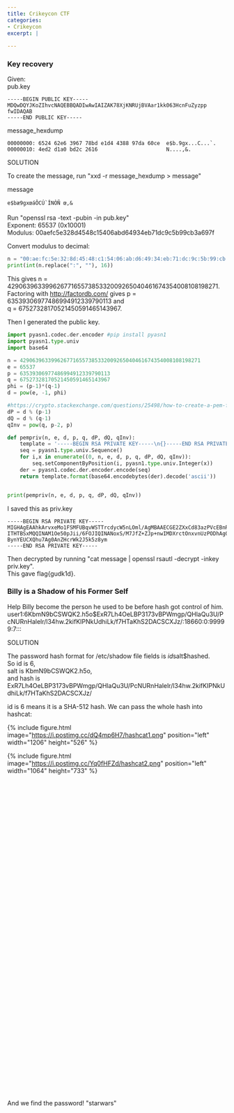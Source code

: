 ```yaml
---
title: Crikeycon CTF
categories:
- Crikeycon
excerpt: |
  
---
```



### Key recovery
Given: <br>
pub.key 
```
-----BEGIN PUBLIC KEY-----
MDQwDQYJKoZIhvcNAQEBBQADIwAwIAIZAK78XjKNRUjBVAar1kk063HcnFuZyzpp
fwIDAQAB
-----END PUBLIC KEY-----
```

message_hexdump
```
00000000: 6524 62e6 3967 78bd e1d4 4388 97da 60ce  e$b.9gx...C...`.
00000010: 4ed2 d1a0 bd2c 2616                      N....,&.
```

SOLUTION

To create the message, run "xxd -r message_hexdump > message"

message
```
e$bæ9gxœáÔCÚ`ÎNÒÑ œ,&
```


Run "openssl rsa -text -pubin -in pub.key" <br>
Exponent: 65537 (0x10001) <br>
Modulus: 00aefc5e328d4548c15406abd64934eb71dc9c5b99cb3a697f <br>

Convert modulus to decimal:
```python
n = "00:ae:fc:5e:32:8d:45:48:c1:54:06:ab:d6:49:34:eb:71:dc:9c:5b:99:cb:3a:69:7f"
print(int(n.replace(":", ""), 16))
```
This gives n = 4290639633996267716557385332009265040461674354008108198271. <br>
Factoring with http://factordb.com/ gives p = 63539306977486994912339790113 and <br>
q = 67527328170521450591465143967. <br>

Then I generated the public key. 
```python
import pyasn1.codec.der.encoder #pip install pyasn1
import pyasn1.type.univ
import base64

n = 4290639633996267716557385332009265040461674354008108198271
e = 65537
p = 63539306977486994912339790113
q = 67527328170521450591465143967
phi = (p-1)*(q-1)
d = pow(e, -1, phi)

#https://crypto.stackexchange.com/questions/25498/how-to-create-a-pem-file-for-storing-an-rsa-key/25499#25499
dP = d % (p-1)
dQ = d % (q-1)
qInv = pow(q, p-2, p)

def pempriv(n, e, d, p, q, dP, dQ, qInv):
    template = '-----BEGIN RSA PRIVATE KEY-----\n{}-----END RSA PRIVATE KEY-----\n'
    seq = pyasn1.type.univ.Sequence()
    for i,x in enumerate((0, n, e, d, p, q, dP, dQ, qInv)):
        seq.setComponentByPosition(i, pyasn1.type.univ.Integer(x))
    der = pyasn1.codec.der.encoder.encode(seq)
    return template.format(base64.encodebytes(der).decode('ascii'))


print(pempriv(n, e, d, p, q, dP, dQ, qInv))
```

I saved this as priv.key
```
-----BEGIN RSA PRIVATE KEY-----
MIGHAgEAAhkArvxeMo1FSMFUBqvWSTTrcdycW5nLOml/AgMBAAECGE2ZXxCd83azPVcEBnR7xuCr
ITHTBSxMQQINAM1Oe50pJii/6FOJIQINANoxS/M7JfZ+ZJp+nwIMDXrctOnxvnUzPODhAg0AmlRy
BynYEUCXQhu7Ag0AnZHcrWk2J5k5z8ym
-----END RSA PRIVATE KEY-----
```
Then decrypted by running "cat message | openssl rsautl -decrypt -inkey priv.key". <br>
This gave flag{gudk1d}.

### Billy is a Shadow of his Former Self

Help Billy become the person he used to be before hash got control of him.
user1:$6$KbmN9bCSWQK2.h5o$ExR7Lh4OeLBP3173vBPWmgp/QHlaQu3U/PcNURnHalelr/l34hw.2kifKIPNkUdhiLk/f7HTaKhS2DACSCXJz/:18660:0:99999:7:::

SOLUTION

The password hash format for /etc/shadow file fields is $id$salt$hashed. <br>
So id is 6, <br>
salt is KbmN9bCSWQK2.h5o, <br>
and hash is ExR7Lh4OeLBP3173vBPWmgp/QHlaQu3U/PcNURnHalelr/l34hw.2kifKIPNkUdhiLk/f7HTaKhS2DACSCXJz/

id is 6 means it is a SHA-512 hash. We can pass the whole hash into hashcat:

{% include figure.html image="https://i.postimg.cc/dQ4mp6H7/hashcat1.png" position="left" width="1206" height="526" %}

{% include figure.html image="https://i.postimg.cc/Yq0fHFZd/hashcat2.png" position="left" width="1064" height="733" %}


<br><br><br><br><br><br><br><br><br><br><br><br><br><br><br><br><br><br><br><br><br><br><br><br><br><br><br><br><br><br><br><br><br><br><br><br><br><br><br><br><br><br><br>
And we find the password! "starwars"
